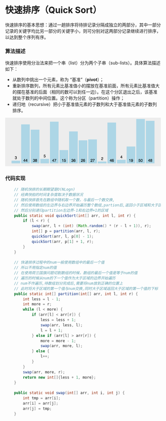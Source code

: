 # 快速排序（Quick Sort）

快速排序的基本思想：通过一趟排序将待排记录分隔成独立的两部分，其中一部分记录的关键字均比另一部分的关键字小，则可分别对这两部分记录继续进行排序，以达到整个序列有序。

### 算法描述

快速排序使用分治法来把一个串（list）分为两个子串（sub-lists）。具体算法描述如下：

- 从数列中挑出一个元素，称为 “基准”（**pivot**）；
- 重新排序数列，所有元素比基准值小的摆放在基准前面，所有元素比基准值大的摆在基准的后面（相同的数可以到任一边）。在这个分区退出之后，该基准就处于数列的中间位置。这个称为分区（partition）操作；
- 递归地（recursive）把小于基准值元素的子数列和大于基准值元素的子数列排序。

![快速排序](./images/快速排序/快速排序1.gif)

### 代码实现

```java
    // 随机快排的长期期望是O(NLogn)
    // 经典快拍的时间复杂度取决于数据状况
    // 随机快排首先在数组中随机取一个数，与最后一个数交换,
    // 然后使用数组的左边界与右边界开始遍历整个数组,partion后,返回小于区域和大于区域的值
    // 然后分别递归partition左边界-1和右边界+1的区域
    public static void quickSort(int[] arr, int l, int r) {
        if (l < r) {
            swap(arr, l + (int) (Math.random() * (r - l + 1)), r);
            int[] p = partition(arr, l, r);
            quickSort(arr, l, p[0] - 1);
            quickSort(arr, p[1] + 1, r);
        }
    }

    // 快速排序过程中的num一般使用数组中的最后一个值
    // 所以不用指定num的值
    // 在使用荷兰国旗问题切割数组的时候，数组的最后一个值是等于num的值
    // 遍历的时候从num的下一个值作为大于区域的边界开始遍历
    // num不作遍历,待数组划分完成后,需要将num放到正确的位置上
    // 此时将大于区域的第一个值与num交换,同时大于区域返回大于区域的第一个值的下标
    public static int[] partition(int[] arr, int l, int r) {
        int less = l - 1;
        int more = r;
        while (l < more) {
            if (arr[l] < arr[r]) {
                less = less + 1;
                swap(arr, less, l);
                l = l + 1;
            } else if (arr[l] > arr[r]) {
                more = more - 1;
                swap(arr, more, l);
            } else {
                l++;
            }
        }
        swap(arr, more, r);
        return new int[]{less + 1, more};
    }

    public static void swap(int[] arr, int i, int j) {
        int tmp = arr[i];
        arr[i] = arr[j];
        arr[j] = tmp;
    }
```

